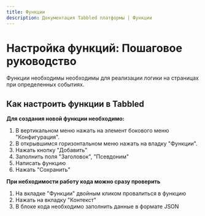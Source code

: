 ```yaml
---
title: Функции
description: Документация Tabbled платформы | Функции
---
```

# Настройка функций: Пошаговое руководство

Функции необходимы необходимы для реализации логики на страницах при определенных событиях.

## Как настроить функции в Tabbled

**Для создания новой функции необходимо:**
1. В вертикальном меню нажать на элемент бокового меню "Конфигурация".
2. В открывшимся горизонтальном меню нажать на владку "Функции".
3. Нажать кнопку "Добавить"
4. Заполнить поля "Заголовок", "Псевдоним"
5. Написать функцию
6. Нажать "Сохранить"

**При небходимости работу кода можно сразу проверить**

1. На вкладке "Функции" двойным кликом провалиться в функцию
2. Нажать на вкладку "Контекст"
3. В блоке кода необходимо заполнить данные в формате JSON